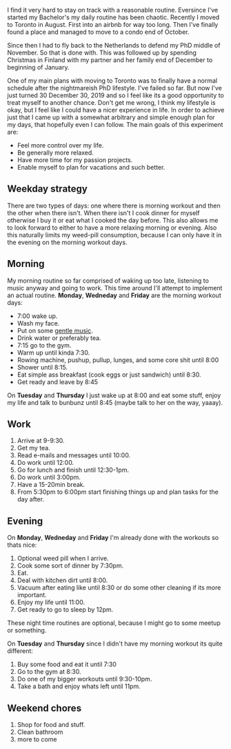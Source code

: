 I find it very hard to stay on track with a reasonable routine. Eversince I've started my Bachelor's my 
daily routine has been chaotic. Recently I moved to Toronto in August. First into an airbnb 
for way too long. Then I've finally found a place and managed to move to a condo end of October.  

Since then I had to fly back to the Netherlands to defend my PhD middle of November. So that is done with.
This was followed up by spending Christmas in Finland 
with my partner and her family end of December to beginning of January.   

One of my main plans with moving to Toronto was to finally have a
normal schedule after the nightmareish PhD lifestyle. I've failed so far. But now I've just turned 30 December 30, 
2019 and so I feel like its a good opportunity to treat myself to another chance. 
Don't get me wrong, I think my lifestyle is
okay, but I feel like I could have a nicer experience in life. 
In order to achieve just that I came up with a somewhat 
arbitrary and simple enough plan for my days, that hopefully even I can follow. 
The main goals of this experiment are:

- Feel more control over my life.
- Be generally more relaxed.
- Have more time for my passion projects.
- Enable myself to plan for vacations and such better.


## Weekday strategy
There are two types of days: one where there is morning workout and then the other when there isn't.
When there isn't I cook dinner for myself otherwise I buy it or eat what I cooked the day before.
This also allows me to look forward to either to have a more relaxing morning or evening. Also this
naturally limits my weed-pill consumption, because I can only have it in the evening on the morning
workout days.

## Morning

My morning routine so far comprised of waking up too late, listening to music anyway and going to work.
This time around I'll attempt to implement an actual routine. **Monday**, **Wedneday** and **Friday** are the
morning workout days:

- 7:00 wake up.
- Wash my face.
- Put on some [gentle music](https://www.youtube.com/watch?v=zreVOAijs2Y).
- Drink water or preferably tea.
- 7:15 go to the gym.
- Warm up until kinda 7:30.
- Rowing machine, pushup, pullup, lunges, and some core shit until 8:00
- Shower until 8:15.
- Eat simple ass breakfast (cook eggs or just sandwich) until 8:30.
- Get ready and leave by 8:45

On **Tuesday** and **Thursday** I just wake up at 8:00 and eat some stuff, enjoy my life and talk
to bunbunz until 8:45 (maybe talk to her on the way, yaaay). 


## Work

1. Arrive at 9-9:30.
2. Get my tea.
3. Read e-mails and messages until 10:00.
4. Do work until 12:00.
5. Go for lunch and finish until 12:30-1pm.
6. Do work until 3:00pm.
7. Have a 15-20min break.
7. From 5:30pm to 6:00pm start finishing things up and plan tasks for the day after.


## Evening

On **Monday**, **Wedneday** and **Friday** I'm already done with the workouts so thats nice:

1. Optional weed pill when I arrive.
2. Cook some sort of dinner by 7:30pm.
3. Eat.
4. Deal with kitchen dirt until 8:00.
5. Vacuum after eating like until 8:30 or do some other cleaning if its more important.
6. Enjoy my life until 11:00.
7. Get ready to go to sleep by 12pm.

These night time routines are optional, because I might go to some meetup or something.

On **Tuesday** and **Thursday** since I didn't have my morning workout its quite different:

1. Buy some food and eat it until 7:30
2. Go to the gym at 8:30. 
3. Do one of my bigger workouts until 9:30-10pm.
4. Take a bath and enjoy whats left until 11pm.


## Weekend chores

1. Shop for food and stuff.
2. Clean bathroom
3. more to come
